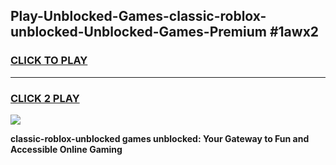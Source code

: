 
## Play-Unblocked-Games-classic-roblox-unblocked-Unblocked-Games-Premium #1awx2
<h3>
<a href="https://premium.freeplayer.one?title=classic-roblox-unblocked&ref=12M">CLICK TO PLAY</a></h3>
<hr>

<h3>
<a href="https://premium.freeplayer.one?title=classic-roblox-unblocked&ref=12M">CLICK 2 PLAY</a>
  
</h3>

<a href="https://premium.freeplayer.one?title=classic-roblox-unblocked&ref=12M"><img src="https://clearcache.store/games.png"></a>


**classic-roblox-unblocked games unblocked: Your Gateway to Fun and Accessible Online Gaming**
